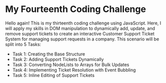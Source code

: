# My Fourteenth Coding Challenge
Hello again! This is my thirteenth coding challenge using JavaScript. Here, I will apply my skills in DOM manipulation to dynamically add, update, and remove support tickets to create an interactive Customer Support Ticket System for managing support requests in a company. 
This scenario will be split into 5 Tasks: 
+ Task 1: Creating the Base Structure
+ Task 2: Adding Support Tickets Dynamically
+ Task 3: Converting NodeLists to Arrays for Bulk Updates
+ Task 4: Implementing Ticket Resolution with Event Bubbling
+ Task 5: Inline Editing of Support Tickets